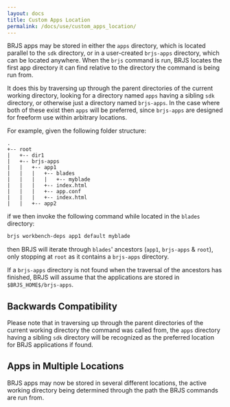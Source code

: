 ```yaml
---
layout: docs
title: Custom Apps Location
permalink: /docs/use/custom_apps_location/
---
```


BRJS apps may be stored in either the `apps` directory, which is located parallel to the `sdk` directory, or in a user-created `brjs-apps` directory, which can be located anywhere. When the `brjs` command is run, BRJS locates the first app directory it can find relative to the directory the command is being run from.

It does this by traversing up through the parent directories of the current working directory, looking for a directory named `apps` having a sibling `sdk` directory, or otherwise just a directory named `brjs-apps`. In the case where both of these exist then `apps` will be preferred, since `brjs-apps` are designed for freeform use within arbitrary locations.

For example, given the following folder structure:

```
.
+-- root
|   +-- dir1
|   +-- brjs-apps
|   |   +-- app1
|   |   |   +-- blades
|   |   |   |   +-- myblade
|   |   |   +-- index.html
|   |   |   +-- app.conf
|   |   |   +-- index.html
|   |   +-- app2
```

if we then invoke the following command while located in the `blades` directory:

```bash
brjs workbench-deps app1 default myblade
```

then BRJS will iterate through `blades`' ancestors (`app1`, `brjs-apps` & `root`), only stopping at `root` as it contains a `brjs-apps` directory.

If a `brjs-apps` directory is not found when the traversal of the ancestors has finished, BRJS will assume that the applications are stored in `$BRJS_HOME$/brjs-apps`.

## Backwards Compatibility
Please note that in traversing up through the parent directories of the current working directory the command was called from, the `apps` directory having a sibling `sdk` directory will be recognized as the preferred location for BRJS applications if found.

## Apps in Multiple Locations
BRJS apps may now be stored in several different locations, the active working directory being determined through the path the BRJS commands are run from.
